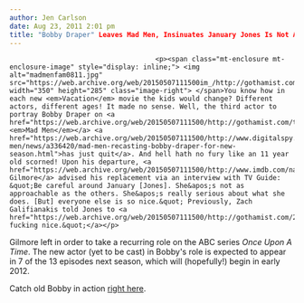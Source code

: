 ```yaml
---
author: Jen Carlson
date: Aug 23, 2011 2:01 pm
title: "Bobby Draper" Leaves Mad Men, Insinuates January Jones Is Not A Very Nice Lady
---
```


	
										<p><span class="mt-enclosure mt-enclosure-image" style="display: inline;"> <img alt="madmenfam0811.jpg" src="https://web.archive.org/web/20150507111500im_/http://gothamist.com/attachments/arts_jen/madmenfam0811.jpg" width="350" height="285" class="image-right"> </span>You know how in each new <em>Vacation</em> movie the kids would change? Different actors, different ages! It made no sense. Well, the third actor to portray Bobby Draper on <a href="https://web.archive.org/web/20150507111500/http://gothamist.com/tags/madmen"><em>Mad Men</em></a> <a href="https://web.archive.org/web/20150507111500/http://www.digitalspy.com/tv/s157/mad-men/news/a336420/mad-men-recasting-bobby-draper-for-new-season.html">has just quit</a>. And hell hath no fury like an 11 year old scorned! Upon his departure, <a href="https://web.archive.org/web/20150507111500/http://www.imdb.com/name/nm2765519/">Jared Gilmore</a> advised his replacement via an interview with TV Guide: &quot;Be careful around January [Jones]. She&apos;s not as approachable as the others. She&apos;s really serious about what she does. [But] everyone else is so nice.&quot; Previously, Zach Galifianakis told Jones to <a href="https://web.archive.org/web/20150507111500/http://gothamist.com/2011/05/23/that_time_zach_galifianakis_told_ja.php">&quot;be fucking nice.&quot;</a></p>

<p>Gilmore left in order to take a recurring role on the ABC series <em>Once Upon A Time</em>. The new actor (yet to be cast) in Bobby&apos;s role is expected to appear in 7 of the 13 episodes next season, which will (hopefully!) begin in early 2012.</p>

<p>Catch old Bobby in action <a href="https://web.archive.org/web/20150507111500/http://www.youtube.com/watch?v=dtYtq_peYek">right here</a>.<br>
</p>					
										
									
				